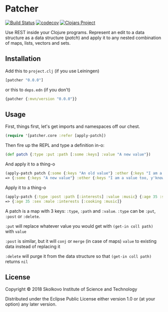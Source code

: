 # Patcher
[![Build Status](https://travis-ci.org/vadim0x60/patcher.svg?branch=master)](https://travis-ci.org/vadim0x60/patcher)
[![codecov](https://codecov.io/gh/vadim0x60/patcher/branch/master/graph/badge.svg)](https://codecov.io/gh/vadim0x60/patcher)
[![Clojars Project](https://img.shields.io/clojars/v/patcher.svg)](https://clojars.org/patcher)

Use REST inside your Clojure programs. Represent an edit to a data structure as a data structure (_patch_) and apply it to any nested combination of maps, lists, vectors and sets. 

## Installation

Add this to `project.clj` (if you use Leiningen)

```clj
[patcher "0.0.0"]
```

or this to `deps.edn` (if you don't)

```clj
{patcher {:mvn/version "0.0.0"}}
```

## Usage

First, things first, let's get imports and namespaces off our chest.

```clj
(require '[patcher.core :refer [apply-patch])
```

Then fire up the REPL and type a definition in-o:

```clj
(def patch {:type :put :path [:some :keys] :value "A new value"})
```

And apply it to a thing-o

```clj
(apply-patch patch {:some {:keys "An old value"} :other {:keys "I am a value too, y'know"}})
=> {:some {:keys "A new value"} :other {:keys "I am a value too, y'know"}}
```

Apply it to a thing-o

```clj
(apply-patch {:type :post :path [:interests] :value :music} {:age 35 :sex :male :interests [:cooking]})
=> {:age 35 :sex :male :interests [:cooking :music]}
```

A patch is a map with 3 keys: `:type`, `:path` and `:value`. `:type` can be `:put`, `:post` or `:delete`.

`:put` will replace whatever value you would get with `(get-in coll path)` with `value`

`:post` is similar, but it will `conj` or `merge` (in case of maps) `value` to existing data instead of replacing it

`:delete` will purge it from the data structure so that `(get-in coll path)` returns `nil`

## License

Copyright © 2018 Skolkovo Institute of Science and Technology

Distributed under the Eclipse Public License either version 1.0 or (at
your option) any later version.
